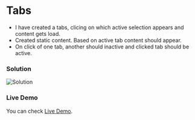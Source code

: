 # Tabs

- I have created a tabs, clicing on which active selection appears and content gets load.
- Created static content. Based on active tab content should appear.
- On click of one tab, another should inactive and clicked tab should be active.

### Solution

![Solution](solution.jpg)

### Live Demo

You can check [Live Demo](https://codesandbox.io/s/headless-dream-c33jrc?file=/src/App.js).
